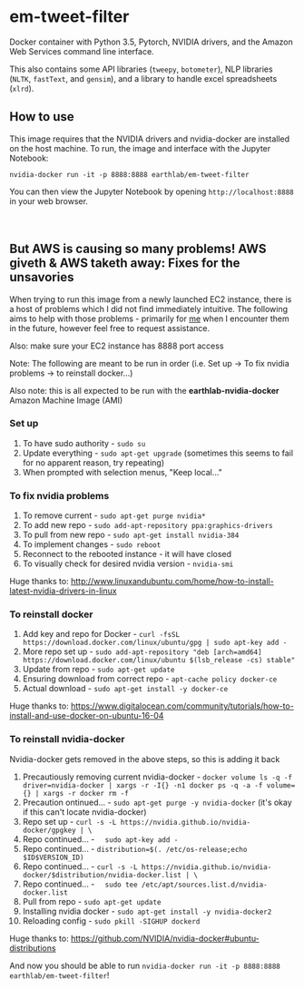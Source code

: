 # em-tweet-filter

Docker container with Python 3.5, Pytorch, NVIDIA drivers, and the Amazon Web Services command line interface.

This also contains some API libraries (`tweepy`, `botometer`), NLP libraries (`NLTK`, `fastText`, and `gensim`), and a library to handle excel spreadsheets (`xlrd`).

## How to use

This image requires that the NVIDIA drivers and nvidia-docker are installed on the host machine. 
To run, the image and interface with the Jupyter Notebook:

```
nvidia-docker run -it -p 8888:8888 earthlab/em-tweet-filter
```    

You can then view the Jupyter Notebook by opening `http://localhost:8888` in your web browser.<br><br><br>

## But AWS is causing so many problems! AWS giveth & AWS taketh away: Fixes for the unsavories

When trying to run this image from a newly launched EC2 instance, there is a host of problems which I did not find immediately intuitive. The following aims to help with those problems - primarily for [me](https://github.com/jdiaz4302/) when I encounter them in the future, however feel free to request assistance.

Also: make sure your EC2 instance has 8888 port access

Note: The following are meant to be run in order (i.e. Set up -> To fix nvidia problems -> to reinstall docker...)

Also note: this is all expected to be run with the **earthlab-nvidia-docker** Amazon Machine Image (AMI)

### Set up

1. To have sudo authority - `sudo su`
2. Update everything - `sudo apt-get upgrade` (sometimes this seems to fail for no apparent reason, try repeating)
3. When prompted with selection menus, "Keep local..."

### To fix nvidia problems

1. To remove current - `sudo apt-get purge nvidia*`
2. To add new repo - `sudo add-apt-repository ppa:graphics-drivers`
3. To pull from new repo - `sudo apt-get install nvidia-384`
4. To implement changes - `sudo reboot`
5. Reconnect to the rebooted instance - it will have closed
6. To visually check for desired nvidia version - `nvidia-smi`

Huge thanks to: http://www.linuxandubuntu.com/home/how-to-install-latest-nvidia-drivers-in-linux

### To reinstall docker

1. Add key and repo for Docker - `curl -fsSL https://download.docker.com/linux/ubuntu/gpg | sudo apt-key add -`
2. More repo set up - `sudo add-apt-repository "deb [arch=amd64] https://download.docker.com/linux/ubuntu $(lsb_release -cs) stable"`
3. Update from repo - `sudo apt-get update`
4. Ensuring download from correct repo - `apt-cache policy docker-ce`
5. Actual download - `sudo apt-get install -y docker-ce`

Huge thanks to: https://www.digitalocean.com/community/tutorials/how-to-install-and-use-docker-on-ubuntu-16-04

### To reinstall nvidia-docker

Nvidia-docker gets removed in the above steps, so this is adding it back

1. Precautiously removing current nvidia-docker - `docker volume ls -q -f driver=nvidia-docker | xargs -r -I{} -n1 docker ps -q -a -f volume={} | xargs -r docker rm -f`
2. Precaution ontinued... - `sudo apt-get purge -y nvidia-docker` (it's okay if this can't locate nvidia-docker)
3. Repo set up - `curl -s -L https://nvidia.github.io/nvidia-docker/gpgkey | \`
4. Repo continued... - `  sudo apt-key add -`
5. Repo continued... - `distribution=$(. /etc/os-release;echo $ID$VERSION_ID)`
6. Repo continued... - `curl -s -L https://nvidia.github.io/nvidia-docker/$distribution/nvidia-docker.list | \`
7. Repo continued... - `  sudo tee /etc/apt/sources.list.d/nvidia-docker.list`
8. Pull from repo - `sudo apt-get update`
9. Installing nvidia docker - `sudo apt-get install -y nvidia-docker2`
10. Reloading config - `sudo pkill -SIGHUP dockerd`

Huge thanks to: https://github.com/NVIDIA/nvidia-docker#ubuntu-distributions

And now you should be able to run `nvidia-docker run -it -p 8888:8888 earthlab/em-tweet-filter`!
